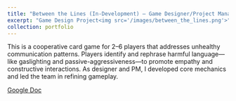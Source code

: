 ```yaml
---
title: "Between the Lines (In-Development) – Game Designer/Project Manager"
excerpt: "Game Design Project<img src='/images/between_the_lines.png'>"
collection: portfolio
---
```


This  is a cooperative card game for 2–6 players that addresses unhealthy communication patterns. Players identify and rephrase harmful language—like gaslighting and passive-aggressiveness—to promote empathy and constructive interactions. As designer and PM, I developed core mechanics and led the team in refining gameplay.

[Google Doc](https://docs.google.com/document/d/1zemnz2xf7V7Mf8CI5B9WyltyofTbdsu-09-RUi2wAXs/edit?usp=sharing)
